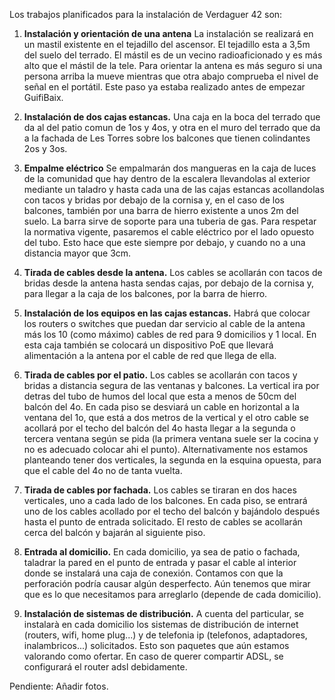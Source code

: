 Los trabajos planificados para la instalación de Verdaguer 42 son:

1. **Instalación y orientación de una antena**
La instalación se realizará en un mastil existente en el tejadillo del ascensor.
El tejadillo esta a 3,5m del suelo del terrado.
El mástil es de un vecino radioaficionado y es más alto que el mástil de la tele.
Para orientar la antena es más seguro si una persona arriba la mueve
mientras que otra abajo comprueba el nivel de señal en el portátil.
Este paso ya estaba realizado antes de empezar GuifiBaix.

2. **Instalación de dos cajas estancas.**
Una caja en la boca del terrado que da al del patio comun de 1os y 4os,
y otra en el muro del terrado que da a la fachada de Les Torres
sobre los balcones que tienen colindantes 2os y 3os.

3. **Empalme eléctrico**
Se empalmarán dos mangueras en la caja de luces de la comunidad que hay dentro de la escalera
llevandolas al exterior mediante un taladro
y hasta cada una de las cajas estancas
acollandolas con tacos y bridas por debajo de la cornisa
y, en el caso de los balcones,
también por una barra de hierro existente a unos 2m del suelo.
La barra sirve de soporte para una tuberia de gas.
Para respetar la normativa vigente,
pasaremos el cable eléctrico por el lado opuesto del tubo.
Esto hace que este siempre por debajo,
y cuando no a una distancia mayor que 3cm.

4. **Tirada de cables desde la antena.**
Los cables se acollarán con tacos de bridas
desde la antena hasta sendas cajas,
por debajo de la cornisa y,
para llegar a la caja de los balcones, por la barra de hierro.

6. **Instalación de los equipos en las cajas estancas.**
Habrá que colocar los routers o switches que puedan dar servicio
al cable de la antena más los 10 (como máximo) cables de red para 9 domicilios y 1 local.
En esta caja también se colocará un dispositivo PoE que llevará alimentación
a la antena por el cable de red que llega de ella.

7. **Tirada de cables por el patio.**
Los cables se acollarán con tacos y bridas
a distancia segura de las ventanas y balcones.
La vertical ira por detras del tubo de humos del local
que esta a menos de 50cm del balcón del 4o.
En cada piso se desviará un cable en horizontal a la ventana del 1o,
que está a dos metros de la vertical
y el otro cable se acollará por el techo del balcón del 4o
hasta llegar a la segunda o tercera ventana según se pida
(la primera ventana suele ser la cocina y no es adecuado colocar ahi el punto).
Alternativamente nos estamos planteando tener dos verticales,
la segunda en la esquina opuesta,
para que el cable del 4o no de tanta vuelta.

8. **Tirada de cables por fachada.**
Los cables se tiraran en dos haces verticales,
uno a cada lado de los balcones.
En cada piso, se entrará uno de los cables
acollado por el techo del balcón y bajándolo después hasta el punto de entrada solicitado.
El resto de cables se acollarán cerca del balcón y bajarán al siguiente piso.

9. **Entrada al domicilio.**
En cada domicilio, ya sea de patio o fachada, taladrar la pared en el
punto de entrada y pasar el cable al interior donde se instalará una
caja de conexión.
Contamos con que la perforación podría causar algún desperfecto.
Aún tenemos que mirar que es lo que necesitamos para
arreglarlo (depende de cada domicilio).

10. **Instalación de sistemas de distribución.**
A cuenta del particular,
se instalarà en cada domicilio los sistemas de distribución
de internet (routers, wifi, home plug...)
y de telefonia ip (telefonos, adaptadores, inalambricos...) solicitados.
Esto son paquetes que aún estamos valorando como ofertar.
En caso de querer compartir ADSL, se configurará el router adsl debidamente.


Pendiente: Añadir fotos.




